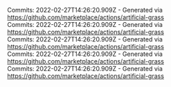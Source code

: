 Commits: 2022-02-27T14:26:20.909Z - Generated via https://github.com/marketplace/actions/artificial-grass
<br>
Commits: 2022-02-27T14:26:20.909Z - Generated via https://github.com/marketplace/actions/artificial-grass
<br>
Commits: 2022-02-27T14:26:20.909Z - Generated via https://github.com/marketplace/actions/artificial-grass
<br>
Commits: 2022-02-27T14:26:20.909Z - Generated via https://github.com/marketplace/actions/artificial-grass
<br>
Commits: 2022-02-27T14:26:20.909Z - Generated via https://github.com/marketplace/actions/artificial-grass
<br>
